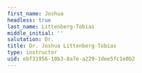 ```yaml
---
first_name: Joshua
headless: true
last_name: Littenberg-Tobias
middle_initial: ''
salutation: Dr.
title: Dr. Joshua Littenberg-Tobias
type: instructor
uid: ebf31956-10b3-8a7e-a229-1dee5fc1e0b2
---
```

